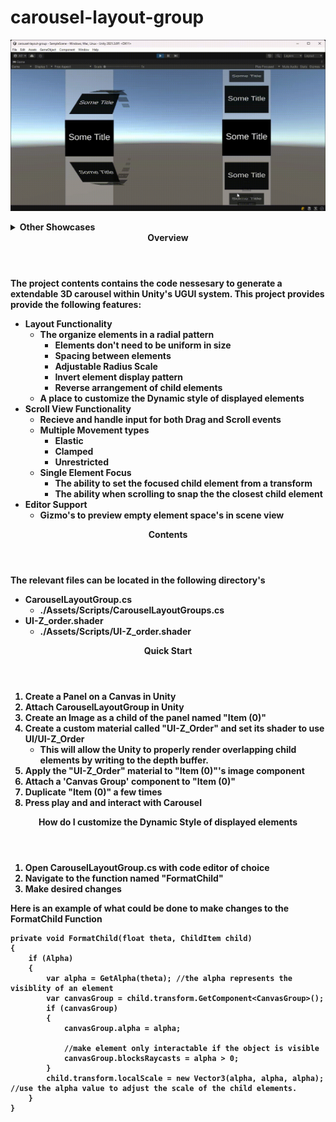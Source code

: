 # carousel-layout-group
![caption](.\Documentation\Showcase.gif)
<Details>
<Summary><b>Other Showcases<b></Summary>

![caption Hello](.\Documentation\Gizmo-Example.png)
![caption Hello](.\Documentation\Customized-Formating.png)
![caption](.\Documentation\Screen-Shot.png)
</Details>
<Header><b>Overview</b></Header>
The project contents contains the code nessesary to generate a extendable 3D carousel within Unity's UGUI system. This project provides provide the following features:

- Layout Functionality
    - The organize elements in a radial pattern
        - Elements don't need to be uniform in size
        - Spacing between elements
        - Adjustable Radius Scale
        - Invert element display pattern
        - Reverse arrangement of child elements
    - A place to customize the Dynamic style of displayed elements  
- Scroll View Functionality
    - Recieve and handle input for both Drag and Scroll events
    - Multiple Movement types
        - Elastic
        - Clamped 
        - Unrestricted
    - Single Element Focus
        - The ability to set the focused child element from a transform
        - The ability when scrolling to snap the the closest child element
- Editor Support
    - Gizmo's to preview empty element space's in scene view


<Header><b>Contents</b></Header>
The relevant files can be located in the following directory's

- CarouselLayoutGroup.cs
    - ./Assets/Scripts/CarouselLayoutGroups.cs
- UI-Z_order.shader
    - ./Assets/Scripts/UI-Z_order.shader

<Header><b>Quick Start</b></Header>

1. Create a Panel on a Canvas in Unity
1. Attach CarouselLayoutGroup in Unity
1. Create an Image as a child of the panel named "Item (0)"
1. Create a custom material called "UI-Z_Order" and set its shader to use UI/UI-Z_Order
    - This will allow the Unity to properly render overlapping child elements by writing to the depth buffer.
1. Apply the "UI-Z_Order" material to "Item (0)"'s image component
1. Attach a 'Canvas Group' component to "Item (0)"
1. Duplicate "Item (0)" a few times
1. Press play and and interact with Carousel

<Header><b>How do I customize the Dynamic Style of displayed elements</b></Header>

1. Open CarouselLayoutGroup.cs with code editor of choice
1. Navigate to the function named "FormatChild"
1. Make desired changes

Here is an example of what could be done to make changes to the FormatChild Function
    
    private void FormatChild(float theta, ChildItem child)
    {
        if (Alpha) 
        {
            var alpha = GetAlpha(theta); //the alpha represents the visiblity of an element
            var canvasGroup = child.transform.GetComponent<CanvasGroup>();
            if (canvasGroup)
            {
                canvasGroup.alpha = alpha;

                //make element only interactable if the object is visible
                canvasGroup.blocksRaycasts = alpha > 0;
            }
            child.transform.localScale = new Vector3(alpha, alpha, alpha); //use the alpha value to adjust the scale of the child elements.
        }
    }
